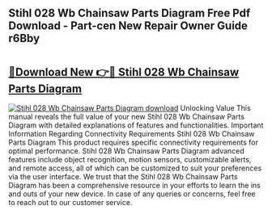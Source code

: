 ## Stihl 028 Wb Chainsaw Parts Diagram Free Pdf Download - Part-cen New Repair Owner Guide r6Bby

# <h2><a href="http://dfhmg1e.blite.top/?on=Stihl+028+Wb+Chainsaw+Parts+Diagram">🔗Download New 👉🔴 Stihl 028 Wb Chainsaw Parts Diagram</a></h2>

[![Stihl 028 Wb Chainsaw Parts Diagram download](https://i.imgur.com/lujVjoI.png)](http://dfhmg1e.blite.top/?on=Stihl+028+Wb+Chainsaw+Parts+Diagram)
Unlocking Value This manual reveals the full value of your new Stihl 028 Wb Chainsaw Parts Diagram with detailed explanations of features and functionalities. Important Information Regarding Connectivity Requirements Stihl 028 Wb Chainsaw Parts Diagram This product requires specific connectivity requirements for optimal performance. Stihl 028 Wb Chainsaw Parts Diagram advanced features include object recognition, motion sensors, customizable alerts, and remote access, all of which can be customized to suit your preferences via the user interface. We trust that the Stihl 028 Wb Chainsaw Parts Diagram has been a comprehensive resource in your efforts to learn the ins and outs of your new device. In case of any queries or concerns, feel free to reach out to our customer service.
